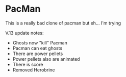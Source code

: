 # PacMan

This is a really bad clone of pacman but eh... I'm trying

V.13
update notes:
- Ghosts now "kill" Pacman
- Pacman can eat ghosts
- There are power pellets
- Power pellets also are animated
- There is score
- Removed Herobrine

